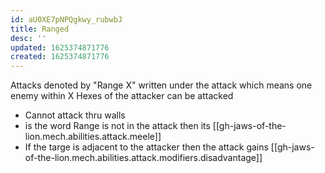 ```yaml
---
id: aU0XE7pNPQgkwy_rubwbJ
title: Ranged
desc: ''
updated: 1625374871776
created: 1625374871776
---
```


Attacks denoted by "Range X" written under the attack
which means one enemy within X Hexes of the attacker can be attacked

- Cannot attack thru walls
- is the word Range is not in the attack then its [[gh-jaws-of-the-lion.mech.abilities.attack.meele]]
- If the targe is adjacent to the attacker then the attack gains [[gh-jaws-of-the-lion.mech.abilities.attack.modifiers.disadvantage]]
